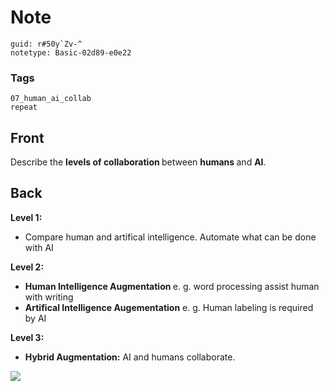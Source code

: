 # Note
```
guid: r#50y`Zv-^
notetype: Basic-02d89-e0e22
```

### Tags
```
07_human_ai_collab
repeat
```

## Front
Describe the <b>levels of collaboration </b>between <b>humans </b>and <b>AI</b>.

## Back
<b>Level 1:</b> 
<ul><li>Compare human and artifical intelligence. Automate what can be done with AI</li></ul><b>Level 2: </b>
<ul><li><b>Human Intelligence Augmentation </b>e. g. word processing assist human with writing</li><li><b>Artifical Intelligence Augementation</b> e. g. Human labeling is required by AI</li></ul><b>Level 3:</b>
<ul><li><b>Hybrid Augmentation:</b> AI and humans collaborate.</li></ul><img src="paste-044b0567c52cd32c45f7529a5791520a1cec3d75.jpg">
